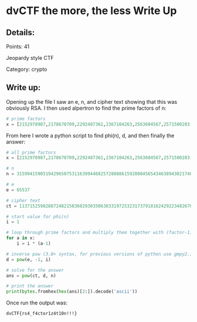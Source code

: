 # dvCTF the more, the less Write Up

## Details:
Points: 41

Jeopardy style CTF

Category: crypto

## Write up:

Opening up the file I saw an e, n, and cipher text showing that this was obviously RSA. I then used alpertron to find the prime factors of n:

```python
# prime factors
x = [2152978987,2178670709,2292487361,2367104263,2563604567,2571500203,2715012803,2788319507,2823467653,2903526499,2936894063,2989253341,3035960167,3068856233,3165948211,3391790461,3592739747,3613621433,3852924077,3876487189,3890394553,3898886171,3910833851,3961066927,3989645813,4014542803,4024893437,4029819973,4068148789,4109794417,4130412409,4226418397]
```

From here I wrote a python script to find phi(n), d, and then finally the answer:

```python
# all prime factors
x = [2152978987,2178670709,2292487361,2367104263,2563604567,2571500203,2715012803,2788319507,2823467653,2903526499,2936894063,2989253341,3035960167,3068856233,3165948211,3391790461,3592739747,3613621433,3852924077,3876487189,3890394553,3898886171,3910833851,3961066927,3989645813,4014542803,4024893437,4029819973,4068148789,4109794417,4130412409,4226418397]

# n
n = 31599415905194296507531163994468257280886159280045654346389430217405819290199334738577568528414824952061262558727052291045816515870348057534996441596560396962516719727878569643953152119895297353348080193869479088114850667155373326828408666807238584625432868509009967976378084883283066242914464294233411627

# e
e = 65537

# cipher text
ct = 11371525982887248215036029303506383319725323173791816242922348267059091038845164126422411329763551336318264887183213679689757761368186436315189029720350805092964515239812759488055450797557376437081404871060787004042110689348646779529227539692241991396962852995556540999064671425810298104591755058349120054

# start value for phi(n)
i = 1

# loop through prime factors and multiply them together with (factor-1)*(nextFactor-1)...
for a in x:
	i = i * (a-1)

# inverse pow (3.8+ syntax, for previous versions of python use gmpy2.invert)
d = pow(e, -1, i)

# solve for the answer
ans = pow(ct, d, n)

# print the answer
print(bytes.fromhex(hex(ans)[2:]).decode('ascii'))
```

Once run the output was:

```
dvCTF{rs4_f4ctor1z4t10n!!!}
```